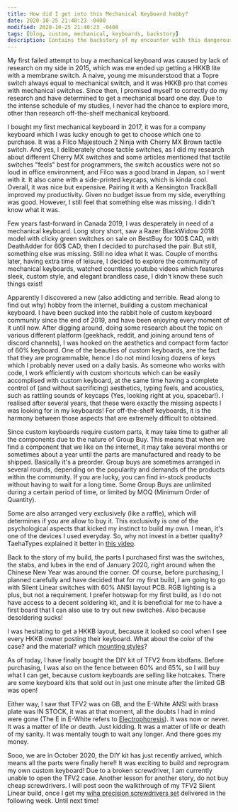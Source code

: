 ```yaml
---
title: How did I get into this Mechanical Keyboard hobby?
date: 2020-10-25 21:40:23 -0400
modified: 2020-10-25 21:40:23 -0400
tags: [blog, custom, mechanical, keyboards, backstory]
description: Contains the backstory of my encounter with this dangerously expensive hobby.
---
```


My first failed attempt to buy a mechanical keyboard was caused by lack of research on my side in 2015, which was me ended up getting a HKKB lite with a membrane switch.
A naive, young me misunderstood that a Topre switch always equal to mechanical switch, and it was HKKB pro that comes with mechanical switches.
Since then, I promised myself to correctly do my research and have determined to get a mechanical board one day.
Due to the intense schedule of my studies, I never had the chance to explore more, other than research off-the-shelf mechanical keyboard.

I bought my first mechanical keyboard in 2017, it was for a company keyboard which I was lucky enough to get to choose which one to purchase.
It was a Filco Majestouch 2 Ninja with Cherry MX Brown tactile switch.
And yes, I deliberately chose tactile switches, as I did my research about different Cherry MX switches and some articles mentioned that tactile switches "feels" best for programmers, the switch acoustics were not so loud in office environment, and Filco was a good brand in Japan, so I went with it.
It also came with a side-printed keycaps, which is kinda cool.
Overall, it was nice but expensive. Pairing it with a Kensington TrackBall improved my productivity.
Given no budget issue from my side, everything was good.
However, I still feel that something else was missing.
I didn't know what it was.

Few years fast-forward in Canada 2019, I was desperately in need of a mechanical keyboard. Long story short, saw a Razer BlackWidow 2018 model with clicky green switches on sale on BestBuy for 100$ CAD, with DeathAdder for 60$ CAD, then I decided to purchased the pair.
But still, something else was missing.
Still no idea what it was.
Couple of months later, having extra time of leisure, I decided to explore the community of mechanical keyboards, watched countless youtube videos which features sleek, custom style, and elegant brandless case, I didn't know these such things exist!

Apparently I discovered a new (also addicting and terrible. Read along to find out why) hobby from the internet, building a custom mechanical keyboard.
I have been sucked into the rabbit hole of custom keyboard community since the end of 2019, and have been enjoying every moment of it until now.
After digging around, doing some research about the topic on various different platform (geekhack, reddit, and joining around tens of discord channels), I was hooked on the aesthetics and compact form factor of 60% keyboard.
One of the beauties of custom keyboards, are the fact that they are programmable, hence I do not mind losing dozens of keys which I probably never used on a daily basis.
As someone who works with code, I work efficiently with custom shortcuts which can be easily accomplised with custom keyboard, at the same time having a complete control of (and without sacrificing) aesthetics, typing feels, and acoustics, such as rattling sounds of keycaps (Yes, looking right at you, spacebar!).
I realised after several years, that these were exactly the missing aspects I was looking for in my keyboards!
For off-the-shelf keyboards, it is the harmony between those aspects that are extremely difficult to obtained.

Since custom keyboards require custom parts, it may take time to gather all the components due to the nature of Group Buy.
This means that when we find a component that we like on the internet, it may take several months or sometimes about a year until the parts are manufactured and ready to be shipped.
Basically it's a preorder.
Group buys are sometimes arranged in several rounds, depending on the popularity and demands of the products within the community.
If you are lucky, you can find in-stock products without having to wait for a long time.
Some Group Buys are unlimited during a certain period of time, or limited by MOQ (Minimum Order of Quantity).

Some are also arranged very exclusively (like a raffle), which will determines if you are allow to buy it.
This exclusivity is one of the psychological aspects that kicked my instinct to build my own.
I mean, it's one of the devices I used everyday.
So, why not invest in a better quality?
TaehaTypes explained it better in [this video](https://youtu.be/Qr3nYR15wxU).

Back to the story of my build, the parts I purchased first was the switches, the stabs, and lubes in the end of January 2020, right around when the Chinese New Year was around the corner.
Of course, before purchasing, I planned carefully and have decided that for my first build, I am going to go with Silent Linear switches with 60% ANSI layout PCB.
RGB lighting is a plus, but not a requirement.
I prefer hotswap for my first build, as I do not have access to a decent soldering kit, and it is beneficial for me to have a first board that I can also use to try out new switches.
Also because desoldering sucks!

I was hesitating to get a HKKB layout, because it looked so cool when I see every HKKB owner posting their keyboard.
What about the color of the case? and the material? which [mounting styles](https://thomasbaart.nl/2019/04/07/cheat-sheet-custom-keyboard-mounting-styles/)?

As of today, I have finally bought the DIY kit of TFV2 from kbdfans.
Before purchasing, I was also on the fence between 60% and 65%, so I will buy what I can get, because custom keyboards are selling like hotcakes.
There are some keyboard kits that sold out in just one minute after the limited GB was open!

Either way, I saw that TFV2 was on GB, and the E-White ANSI with brass plate was IN STOCK, it was at that moment, all the doubts I had in mind were gone (The E in E-White refers to [Electrophoresis](https://www.reddit.com/r/MechanicalKeyboards/comments/dzn0ar/keyboard_science_electrophoresis_vs_anodization/)).
It was now or never.
It was a matter of life or death.
Just kidding.
It was a matter of life or death of my sanity.
It was mentally tough to wait any longer.
And there goes my money.

Sooo, we are in October 2020, the DIY kit has just recently arrived, which means all the parts were finally here!!
It was exciting to build and reprogram my own custom keyboard!
Due to a broken screwdriver, I am currently unable to open the TFV2 case.
Another lesson for another story, do not buy cheap screwdrivers.
I will post soon the walkthrough of my TFV2 Silent Linear build, once I get my [wiha precision screwdrivers set](https://www.wihatools.ca/screwdrivers/precision-slotted-phillips-screwdrivers-8-piece-set-in-canvas-pouch) delivered in the following week.
Until next time!